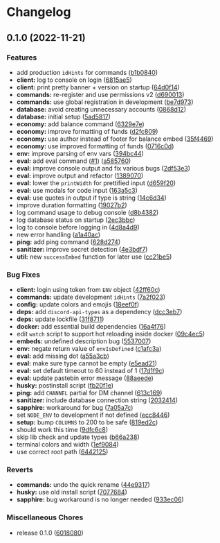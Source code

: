 # Changelog

## 0.1.0 (2022-11-21)


### Features

* add production `idHints` for commands ([b1b0840](https://github.com/hblomqvist/discosino/commit/b1b0840a82254d27a286b3d806236ba590c7e730))
* **client:** log to console on login ([6815ae5](https://github.com/hblomqvist/discosino/commit/6815ae5e3822822b65f20be2b0a72f381ca02936))
* **client:** print pretty banner + version on startup ([64d0f14](https://github.com/hblomqvist/discosino/commit/64d0f14e7e29b3db49ef805615114f223a8c18a7))
* **commands:** re-register and use permissions v2 ([d690013](https://github.com/hblomqvist/discosino/commit/d690013bf51ecf89d99db487acd3133fbf333f9c))
* **commands:** use global registration in development ([be7d973](https://github.com/hblomqvist/discosino/commit/be7d9735231a350413ee62620078043f26340d12))
* **database:** avoid creating unnecessary accounts ([0868d12](https://github.com/hblomqvist/discosino/commit/0868d12a1e79152ca1108db0c96ea46099a549ab))
* **database:** initial setup ([5ad5817](https://github.com/hblomqvist/discosino/commit/5ad58175b2ce876afd452db28c0c85250c9f4239))
* **economy:** add balance command ([6329e7e](https://github.com/hblomqvist/discosino/commit/6329e7ed8ff90a0bfce5b4d181d67289f825556d))
* **economy:** improve formatting of funds ([d2fc809](https://github.com/hblomqvist/discosino/commit/d2fc8095feb6d387993cd878f0d34e0c13c307c9))
* **economy:** use author instead of footer for balance embed ([35f4469](https://github.com/hblomqvist/discosino/commit/35f4469f7a83dfde9419480a1c00103fa4e36dfd))
* **economy:** use improved formatting of funds ([0716c0d](https://github.com/hblomqvist/discosino/commit/0716c0dee11b760188d51b7afad7b1144af566d3))
* **env:** improve parsing of env vars ([394bc44](https://github.com/hblomqvist/discosino/commit/394bc441b3994527b092cfe98b040af19e95777b))
* **eval:** add eval command ([#1](https://github.com/hblomqvist/discosino/issues/1)) ([a585760](https://github.com/hblomqvist/discosino/commit/a5857606707bd6564088fbb5e187b50aaa3b69f3))
* **eval:** improve console output and fix various bugs ([2df53e3](https://github.com/hblomqvist/discosino/commit/2df53e33053bc27b2aaa4898ddd07ecde3609ff4))
* **eval:** improve output and refactor ([1389070](https://github.com/hblomqvist/discosino/commit/138907029be5e2a8c3be8665a38ca2417fcd8fda))
* **eval:** lower the `printWidth` for prettified input ([d659f20](https://github.com/hblomqvist/discosino/commit/d659f20120533894f96e7080748435661050de65))
* **eval:** use modals for code input ([163a5c3](https://github.com/hblomqvist/discosino/commit/163a5c36b989248de01a5e8632efeafba31edf5e))
* **eval:** use quotes in output if type is string ([14c6d34](https://github.com/hblomqvist/discosino/commit/14c6d3463c77bec4db5c90140f2610f70862fe00))
* improve duration formatting ([19027b2](https://github.com/hblomqvist/discosino/commit/19027b2e42c907d71eaced5f9b89a2c487ee3a58))
* log command usage to debug console ([d8b4382](https://github.com/hblomqvist/discosino/commit/d8b43826763d83dd454137c15993cca6eea8aa5c))
* log database status on startup ([2ec3bbc](https://github.com/hblomqvist/discosino/commit/2ec3bbcb686e49766fa1f16bff0c59c0c966ba82))
* log to console before logging in ([4d8a4d9](https://github.com/hblomqvist/discosino/commit/4d8a4d924737501c45b2db6e830f42c4c8076152))
* new error handling ([a1a40ac](https://github.com/hblomqvist/discosino/commit/a1a40acf8320ae5f487d2a247d041d9218d8b8b8))
* **ping:** add ping command ([628d274](https://github.com/hblomqvist/discosino/commit/628d274b795c7364969057c24500af24665f3bab))
* **sanitizer:** improve secret detection ([4e3bdf7](https://github.com/hblomqvist/discosino/commit/4e3bdf734311dd46122029227e93511faa57e9a9))
* **util:** new `successEmbed` function for later use ([cc21be5](https://github.com/hblomqvist/discosino/commit/cc21be56739524cb17fdd11b192f41d39cdcebcc))


### Bug Fixes

* **client:** login using token from `ENV` object ([42ff60c](https://github.com/hblomqvist/discosino/commit/42ff60ca1cc00b2b4f6cc99fa4e40dafc79665c7))
* **commands:** update development `idHints` ([7a2f023](https://github.com/hblomqvist/discosino/commit/7a2f02391d161dd176f0b03320ee59e8192a5739))
* **config:** update colors and emojis ([18eef0f](https://github.com/hblomqvist/discosino/commit/18eef0f3233143417a2edbd3f15b7d23aff34554))
* **deps:** add `discord-api-types` as a dependency ([dcc3eb7](https://github.com/hblomqvist/discosino/commit/dcc3eb73a65abd475e039247854760a5df92322b))
* **deps:** update lockfile ([31f8711](https://github.com/hblomqvist/discosino/commit/31f8711362c26bdf38de665e6dade1b25106e379))
* **docker:** add essential build dependencies ([16a4f76](https://github.com/hblomqvist/discosino/commit/16a4f7690e351c31ead911904d6ba7ee0af5c506))
* edit `watch` script to support hot reloading inside docker ([09c4ec5](https://github.com/hblomqvist/discosino/commit/09c4ec5a4bc61c95e54e6138be34744c5f5def10))
* **embeds:** undefined description bug ([5537007](https://github.com/hblomqvist/discosino/commit/553700798cf93d8cca55796f06a3e27099681725))
* **env:** negate return value of `envIsDefined` ([c1afc3a](https://github.com/hblomqvist/discosino/commit/c1afc3a525bf67bb6e07946c1509233100dc35d7))
* **eval:** add missing dot ([a55a3cb](https://github.com/hblomqvist/discosino/commit/a55a3cb88910f708ba5130c81c99a4110266d873))
* **eval:** make sure type cannot be empty ([e5ead21](https://github.com/hblomqvist/discosino/commit/e5ead21ed1cf4a6fc711082d464a78fdb946c503))
* **eval:** set default timeout to 60 instead of 1 ([17d1f9c](https://github.com/hblomqvist/discosino/commit/17d1f9cc0f84775b72213a5631b10986a02eda0d))
* **eval:** update pastebin error message ([88aeede](https://github.com/hblomqvist/discosino/commit/88aeede33e0e97de23951def7c4b432e1c208c00))
* **husky:** postinstall script ([fb20f1e](https://github.com/hblomqvist/discosino/commit/fb20f1ec03364df742597c8b4e5f32717b4755a6))
* **ping:** add `CHANNEL` partial for DM channel ([613c169](https://github.com/hblomqvist/discosino/commit/613c16906d269966665669d76a021518848e9ee5))
* **sanitizer:** include database connection string ([2032414](https://github.com/hblomqvist/discosino/commit/203241409d39205cf29bd565893a9d8310090a5d))
* **sapphire:** workaround for bug ([7a05a7c](https://github.com/hblomqvist/discosino/commit/7a05a7cddb7e43a62793cdca2edd1d908abd1dee))
* set `NODE_ENV` to development if not defined ([ecc8446](https://github.com/hblomqvist/discosino/commit/ecc8446ea1cc8ae6c38875336a2f43993f75388a))
* **setup:** bump `COLUMNS` to 200 to be safe ([819ed2c](https://github.com/hblomqvist/discosino/commit/819ed2cefbdf1e7df5a664e19d306dc79b6bcef6))
* should work this time ([9dfc6c8](https://github.com/hblomqvist/discosino/commit/9dfc6c8edabe5227defbac427a32f10ab20b7300))
* skip lib check and update types ([b66a238](https://github.com/hblomqvist/discosino/commit/b66a23822a42f361dad52a900160be00a4f8fcc4))
* terminal colors and width ([1ef9084](https://github.com/hblomqvist/discosino/commit/1ef90846bf060ade15d19e22193e48feb3dd82ac))
* use correct root path ([6442125](https://github.com/hblomqvist/discosino/commit/644212541eb1d9e9bcb45acdea30d69bd85982ae))


### Reverts

* **commands:** undo the quick rename ([44e9317](https://github.com/hblomqvist/discosino/commit/44e93173a644da2152f48a7abfe5456f05088a1e))
* **husky:** use old install script ([7077684](https://github.com/hblomqvist/discosino/commit/707768453fd480bb55613d4f6a5108fa7d0c8390))
* **sapphire:** bug workaround is no longer needed ([933ec06](https://github.com/hblomqvist/discosino/commit/933ec06f2c8c7fd7fee0d3e240f578a636537dbf))


### Miscellaneous Chores

* release 0.1.0 ([6018080](https://github.com/hblomqvist/discosino/commit/60180800429e3b3ef1e73eb7ad7797d1237fea36))
